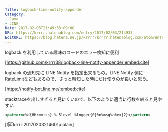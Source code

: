 ```yaml
---
Title: logback-line-notify-appender
Category:
- Java
- LINE
Date: 2017-02-03T21:49:33+09:00
URL: https://krrrr.hatenablog.com/entry/2017/02/03/214933
EditURL: https://blog.hatena.ne.jp/krrrr/krrrr.hatenablog.com/atom/entry/10328749687213083657
---
```


logback を利用している趣味のコードのエラー検知に便利

[https://github.com/krrrr38/logback-line-notify-appender:embed:cite]

logback の通知先に LINE Notify を指定出来るもの。LINE Notify 側に RateLimitなどもあるので、さっと察知した時にだけ使うのが良いと思う。

[https://notify-bot.line.me/:embed:cite]

<!-- more -->

stacktraceを出しすぎると見にくいので、以下のように適当に行数を絞ると見やすい

```xml
<pattern>%d{HH:mm:ss} %-5level %logger{0}%n%msg%n%ex{2}</pattern>
```

[f:id:krrrr:20170203214601p:plain]
